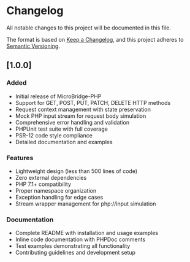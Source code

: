 # Changelog

All notable changes to this project will be documented in this file.

The format is based on [Keep a Changelog](https://keepachangelog.com/en/1.0.0/),
and this project adheres to [Semantic Versioning](https://semver.org/spec/v2.0.0.html).

## [1.0.0]

### Added
- Initial release of MicroBridge-PHP
- Support for GET, POST, PUT, PATCH, DELETE HTTP methods
- Request context management with state preservation
- Mock PHP input stream for request body simulation
- Comprehensive error handling and validation
- PHPUnit test suite with full coverage
- PSR-12 code style compliance
- Detailed documentation and examples

### Features
- Lightweight design (less than 500 lines of code)
- Zero external dependencies
- PHP 7.1+ compatibility
- Proper namespace organization
- Exception handling for edge cases
- Stream wrapper management for php://input simulation

### Documentation
- Complete README with installation and usage examples
- Inline code documentation with PHPDoc comments
- Test examples demonstrating all functionality
- Contributing guidelines and development setup